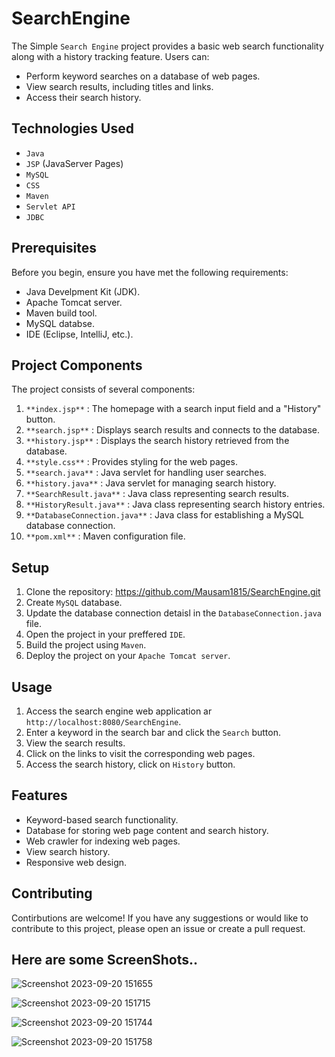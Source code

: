 # SearchEngine
The Simple `Search Engine` project provides a basic web search functionality along with a history tracking feature. Users can:

- Perform keyword searches on a database of web pages.
- View search results, including titles and links.
- Access their search history.

## Technologies Used

- `Java`
- `JSP` (JavaServer Pages)
- `MySQL`
- `CSS`
- `Maven`
- `Servlet API`
- `JDBC`

## Prerequisites
Before you begin, ensure you have met the following requirements:
- Java Develpment Kit (JDK).
- Apache Tomcat server.
- Maven build tool.
- MySQL databse.
- IDE (Eclipse, IntelliJ, etc.).

## Project Components

The project consists of several components:

1. `**index.jsp**` : The homepage with a search input field and a "History" button.
2. `**search.jsp**` : Displays search results and connects to the database.
3. `**history.jsp**` : Displays the search history retrieved from the database.
4. `**style.css**` : Provides styling for the web pages.
5. `**search.java**` : Java servlet for handling user searches.
6. `**history.java**` : Java servlet for managing search history.
7. `**SearchResult.java**` : Java class representing search results.
8. `**HistoryResult.java**` : Java class representing search history entries.
9. `**DatabaseConnection.java**` : Java class for establishing a MySQL database connection.
10. `**pom.xml**` : Maven configuration file.

## Setup

1. Clone the repository: https://github.com/Mausam1815/SearchEngine.git
2. Create `MySQL` database.
3. Update the database connection detaisl in the `DatabaseConnection.java` file.
4. Open the project in your preffered `IDE`.
5. Build the project using `Maven`.
6. Deploy the project on your `Apache Tomcat server`.

## Usage
1. Access the search engine web application ar `http://localhost:8080/SearchEngine`.
2. Enter a keyword in the search bar and click the `Search` button.
3. View the search results.
4. Click on the links to visit the corresponding web pages.
5. Access the search history, click on `History` button.

## Features
- Keyword-based search functionality.
- Database for storing web page content and search history.
- Web crawler for indexing web pages.
- View search history.
- Responsive web design.

## Contributing
Contirbutions are welcome! If you have any suggestions or would like to contribute to this project, please open an issue or create a pull request.

## Here are some ScreenShots..
![Screenshot 2023-09-20 151655](https://github.com/Mausam1815/SearchEngine/assets/128462297/96a72cd4-ab2b-488a-8bad-19024c3c4102)

![Screenshot 2023-09-20 151715](https://github.com/Mausam1815/SearchEngine/assets/128462297/f7338a22-c782-4387-97ef-7025f9c8fac6)

![Screenshot 2023-09-20 151744](https://github.com/Mausam1815/SearchEngine/assets/128462297/884ed014-ee09-442b-9aea-4c23181e87b4)

![Screenshot 2023-09-20 151758](https://github.com/Mausam1815/SearchEngine/assets/128462297/cb634f87-545a-46f4-977d-3dcef0c632c7)
